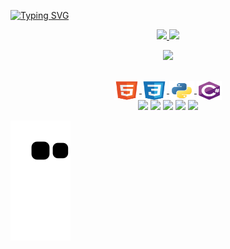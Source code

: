 
[![Typing SVG](https://readme-typing-svg.herokuapp.com/?color=FFFF&size=35&center=true&vCenter=true&width=1000&lines=Hi,+my+name+is+Vitor+Blandino;I'm+24+years+old;I+from+Londrina,+PR;I+study+systems+development++;Be+Welcome!+:%29)](https://git.io/typing-svg)

<div align="center">
<a href="https://github.com/Beatrizaquino">
  <img height="180em" src="https://github-readme-stats.vercel.app/api?username=Vitorbland&show_icons=true&theme=cobalt&include_all_commits=true&count_private=true"/>
  <img height="180em" src="https://github-readme-stats.vercel.app/api/top-langs/?username=Vitorbland&layout=compact&langs_count=7&theme=cobalt"/>
</div>
  
<p align="center">
  <img src="https://github-profile-trophy.vercel.app/?username=Vitorbland&theme=dracula&row=2&no-bg=true&column=3&margin-w=15&margin-h=15" />
</p>
  
  <div style="display: inline_block", align="center"><br>
  <img align="center" alt="Vit-HTML" height="30" width="40" src="https://raw.githubusercontent.com/devicons/devicon/master/icons/html5/html5-original.svg">
  <img align="center" alt="Vit-CSS" height="30" width="40" src="https://raw.githubusercontent.com/devicons/devicon/master/icons/css3/css3-original.svg">
  <img align="center" alt="Vit-Python" height="30" width="40" src="https://raw.githubusercontent.com/devicons/devicon/master/icons/python/python-original.svg">
  <img align="center" alt="Vit-Csharp" height="30" width="40" src="https://raw.githubusercontent.com/devicons/devicon/master/icons/csharp/csharp-original.svg">
</div>
  
  <div align="center">
  <a href="https://www.youtube.com/watch?v=VcjzHMhBtf0" target="_blank"><img src="https://img.shields.io/badge/YouTube-FF0000?style=for-the-badge&logo=youtube&logoColor=white" target="_blank"></a>
  <a href="https://instagram.com/vitor_bland" target="_blank"><img src="https://img.shields.io/badge/-Instagram-%23E4405F?style=for-the-badge&logo=instagram&logoColor=white" target="_blank"></a>
 <a href="https://discord.gg/xinglingding#7474" target="_blank"><img src="https://img.shields.io/badge/Discord-7289DA?style=for-the-badge&logo=discord&logoColor=white" target="_blank"></a>
  <a href = "mailto:vitorblandino123@gmail.com"><img src="https://img.shields.io/badge/-Gmail-%23333?style=for-the-badge&logo=gmail&logoColor=white" target="_blank"></a>
  <a href="https://www.linkedin.com/in/" target="_blank"><img src="https://img.shields.io/badge/-LinkedIn-%230077B5?style=for-the-badge&logo=linkedin&logoColor=white" target="_blank"></a> 
 </div>
  
  
![snake gif](https://github.com/Beatrizaquino/Beatriz-Aquino/blob/output/github-contribution-grid-snake.svg)
